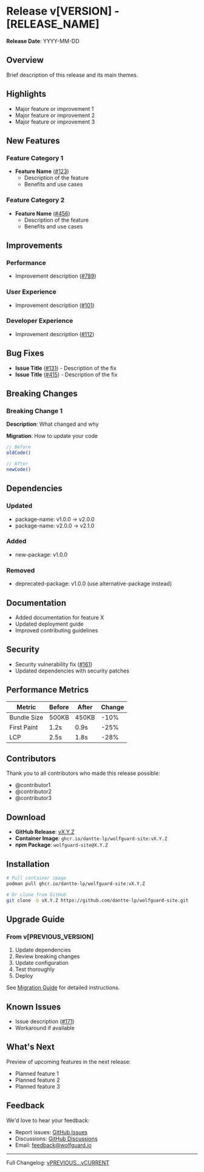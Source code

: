 # Release v[VERSION] - [RELEASE_NAME]

**Release Date**: YYYY-MM-DD

## Overview

Brief description of this release and its main themes.

## Highlights

- Major feature or improvement 1
- Major feature or improvement 2
- Major feature or improvement 3

## New Features

### Feature Category 1

- **Feature Name** ([#123](link-to-pr))
  - Description of the feature
  - Benefits and use cases

### Feature Category 2

- **Feature Name** ([#456](link-to-pr))
  - Description of the feature
  - Benefits and use cases

## Improvements

### Performance

- Improvement description ([#789](link-to-pr))

### User Experience

- Improvement description ([#101](link-to-pr))

### Developer Experience

- Improvement description ([#112](link-to-pr))

## Bug Fixes

- **Issue Title** ([#131](link-to-issue)) - Description of the fix
- **Issue Title** ([#415](link-to-issue)) - Description of the fix

## Breaking Changes

### Breaking Change 1

**Description**: What changed and why

**Migration**: How to update your code

```typescript
// Before
oldCode()

// After
newCode()
```

## Dependencies

### Updated

- package-name: v1.0.0 → v2.0.0
- package-name: v2.0.0 → v2.1.0

### Added

- new-package: v1.0.0

### Removed

- deprecated-package: v1.0.0 (use alternative-package instead)

## Documentation

- Added documentation for feature X
- Updated deployment guide
- Improved contributing guidelines

## Security

- Security vulnerability fix ([#161](link-to-advisory))
- Updated dependencies with security patches

## Performance Metrics

| Metric      | Before | After | Change |
| ----------- | ------ | ----- | ------ |
| Bundle Size | 500KB  | 450KB | -10%   |
| First Paint | 1.2s   | 0.9s  | -25%   |
| LCP         | 2.5s   | 1.8s  | -28%   |

## Contributors

Thank you to all contributors who made this release possible:

- @contributor1
- @contributor2
- @contributor3

## Download

- **GitHub Release**: [vX.Y.Z](https://github.com/dantte-lp/wolfguard-site/releases/tag/vX.Y.Z)
- **Container Image**: `ghcr.io/dantte-lp/wolfguard-site:vX.Y.Z`
- **npm Package**: `wolfguard-site@X.Y.Z`

## Installation

```bash
# Pull container image
podman pull ghcr.io/dantte-lp/wolfguard-site:vX.Y.Z

# Or clone from GitHub
git clone -b vX.Y.Z https://github.com/dantte-lp/wolfguard-site.git
```

## Upgrade Guide

### From v[PREVIOUS_VERSION]

1. Update dependencies
2. Review breaking changes
3. Update configuration
4. Test thoroughly
5. Deploy

See [Migration Guide](link) for detailed instructions.

## Known Issues

- Issue description ([#171](link-to-issue))
- Workaround if available

## What's Next

Preview of upcoming features in the next release:

- Planned feature 1
- Planned feature 2
- Planned feature 3

## Feedback

We'd love to hear your feedback:

- Report issues: [GitHub Issues](https://github.com/dantte-lp/wolfguard-site/issues)
- Discussions: [GitHub Discussions](https://github.com/dantte-lp/wolfguard-site/discussions)
- Email: feedback@wolfguard.io

---

Full Changelog: [vPREVIOUS...vCURRENT](https://github.com/dantte-lp/wolfguard-site/compare/vPREVIOUS...vCURRENT)

